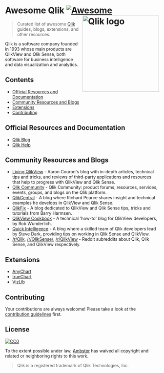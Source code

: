 # Awesome Qlik [![Awesome](https://awesome.re/badge.svg)](https://awesome.re) [<img src="https://webapps.qlik.com/WarsawMarathon/qlik.jpg" width="250" align="right" alt="Qlik logo">](https://qlik.com)

> Curated list of awesome [Qlik](https://qlik.com) guides, blogs, extensions, and other resources.

Qlik is a software company founded in 1993 whose main products are QlikView and Qlik Sense, both software for business intelligence and data visualization and analytics.

## Contents

- [Official Resources and Documentation](#official-resources-and-documentation)
- [Community Resources and Blogs](#community-resources-and-blogs)
- [Extensions](#extensions)
- [Contributing](#contributing)

## Official Resources and Documentation

- [Qlik Blog](https://blog.qlik.com)
- [Qlik Help](https://help.qlik.com)

## Community Resources and Blogs

- [Living QlikView](http://livingqlikview.com/) - Aaron Couron's blog with in-depth articles, technical tips and tricks, and reviews of third-party applications and resources that help to progress with QlikView and Qlik Sense.
- [Qlik Community](https://community.qlik.com) - Qlik Community: product forums, resources, services, events, groups, and blogs on the Qlik platform.
- [QlikCentral](https://qlikcentral.com/) - A blog where Richard Pearce shares insight and technical examples he develops in QlikView and Qlik Sense.
- [QlikFix](http://www.qlikfix.com) - A blog dedicated to QlikView and Qlik Sense tips, tricks and tutorials from Barry Harmsen.
- [QlikView Cookbook](https://qlikviewcookbook.com/) - A technical 'how-to' blog for QlikView developers, by Rob Wunderlich.
- [Quick Intelligence](https://www.quickintelligence.co.uk/blog/) - A blog where a skilled team of Qlik developers lead by Steve Dark, providing tips on working in Qlik Sense and QlikView.
- [/r/Qlik](https://www.reddit.com/r/qlik/), [/r/QlikSense/](https://www.reddit.com/r/qliksense/), [/r/QlikView](https://www.reddit.com/r/qlikview/) - Reddit subreddits about Qlik, Qlik Sense, and QlikView respectively.

## Extensions

- [AnyChart](https://qlik.anychart.com)
- [trueChart](https://www.truechart.com)
- [VizLib](https://www.vizlib.com)

## Contributing

Your contributions are always welcome! Please take a look at the [contribution guidelines](https://github.com/ambster-public/awesome-qlik/blob/master/CONTRIBUTING.md) first.

## License

[![CC0](https://mirrors.creativecommons.org/presskit/buttons/88x31/svg/cc-zero.svg)](https://creativecommons.org/publicdomain/zero/1.0)

To the extent possible under law, [Ambster](https://github.com/ambster-public) has waived all copyright and
related or neighboring rights to this work.

> Qlik is a registered trademark of Qlik Technologies, Inc.
